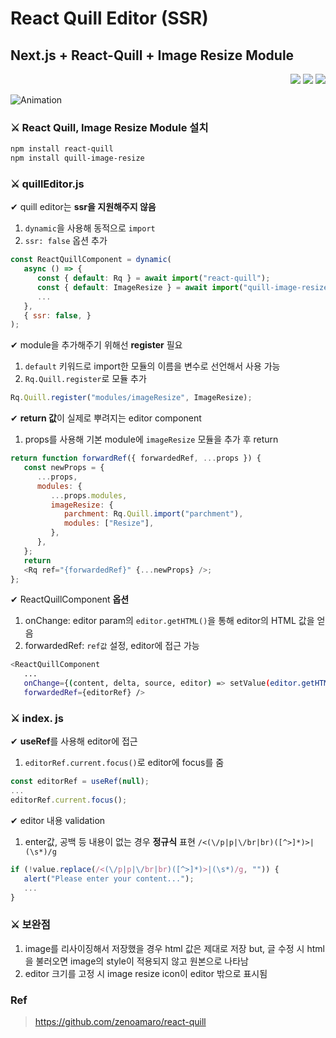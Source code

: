 # React Quill Editor (SSR)

## Next.js + React-Quill + Image Resize Module
<p align='right'>
   <img src="https://img.shields.io/badge/JavaScript-F7DF1E?style=for-the-badge&logo=JavaScript&logoColor=white">
   <img src="https://img.shields.io/badge/React-61DAFB?style=for-the-badge&logo=React&logoColor=white">
   <img src="https://img.shields.io/badge/Next.js-000000?style=for-the-badge&logo=Next.js&logoColor=white">
</p>

![Animation](https://user-images.githubusercontent.com/69332203/187809623-b3609c45-f751-48c2-b027-adaab6f6c8e2.gif)

### ⚔ React Quill, Image Resize Module 설치

```sh
npm install react-quill
npm install quill-image-resize
```

### ⚔ quillEditor.js

✔ quill editor는 **ssr을 지원해주지 않음**

1. `dynamic`을 사용해 동적으로 `import`
2. `ssr: false` 옵션 추가

```JavaScript
const ReactQuillComponent = dynamic(
   async () => {
      const { default: Rq } = await import("react-quill");
      const { default: ImageResize } = await import("quill-image-resize");
      ...
   },
   { ssr: false, }
);
```

✔ module을 추가해주기 위해선 **register** 필요

1. `default` 키워드로 import한 모듈의 이름을 변수로 선언해서 사용 가능
2. `Rq.Quill.register`로 모듈 추가

```JavaScript
Rq.Quill.register("modules/imageResize", ImageResize);
```

✔ **return 값**이 실제로 뿌려지는 editor component

1. props를 사용해 기본 module에 `imageResize` 모듈을 추가 후 return

```JavaScript
return function forwardRef({ forwardedRef, ...props }) {
   const newProps = {
      ...props,
      modules: {
         ...props.modules,
         imageResize: {
            parchment: Rq.Quill.import("parchment"),
            modules: ["Resize"],
         },
      },
   };
   return
   <Rq ref="{forwardedRef}" {...newProps} />;
};
```

✔ ReactQuillComponent **옵션**

1. onChange: editor param의 `editor.getHTML()`을 통해 editor의 HTML 값을 얻음
2. forwardedRef: `ref값` 설정, editor에 접근 가능

```sh
<ReactQuillComponent
   ...
   onChange={(content, delta, source, editor) => setValue(editor.getHTML())}
   forwardedRef={editorRef} />
```

### ⚔ index. js

✔ **useRef**를 사용해 editor에 접근

1. `editorRef.current.focus()`로 editor에 focus를 줌

```JavaScript
const editorRef = useRef(null);
...
editorRef.current.focus();
```

✔ editor 내용 validation

1. enter값, 공백 등 내용이 없는 경우 **정규식** 표현 `/<(\/p|p|\/br|br)([^>]*)>|(\s*)/g`

```JavaScript
if (!value.replace(/<(\/p|p|\/br|br)([^>]*)>|(\s*)/g, "")) {
   alert("Please enter your content...");
   ...
}
```

### ⚔ 보완점

1. image를 리사이징해서 저장했을 경우 html 값은 제대로 저장
   but, 글 수정 시 html을 불러오면 image의 style이 적용되지 않고 원본으로 나타남
2. editor 크기를 고정 시 image resize icon이 editor 밖으로 표시됨

### Ref

> https://github.com/zenoamaro/react-quill
